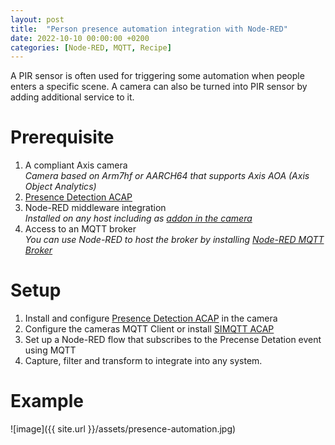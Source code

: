 ```yaml
---
layout: post
title:  "Person presence automation integration with Node-RED"
date: 2022-10-10 00:00:00 +0200
categories: [Node-RED, MQTT, Recipe]
---
```


A PIR sensor is often used for triggering some automation when people enters a specific scene.  A camera can also be turned into PIR sensor by adding additional service to it.

# Prerequisite
1. A compliant Axis camera  
_Camera based on Arm7hf or AARCH64 that supports Axis AOA (Axis Object Analytics)_
2. [Presence Detection ACAP](https://pandosme.github.io/acap/mqtt/component/2022/10/09/presence-detection.html)
3. Node-RED middleware integration  
_Installed on any host including as [addon in the camera](https://pandosme.github.io/acap/node-red/component/2020/01/01/nodered-acap.html)_
4. Access to an MQTT broker  
_You can use Node-RED to host the broker by installing [Node-RED MQTT Broker](https://flows.nodered.org/node/node-red-contrib-aedes)_

# Setup
1. Install and configure [Presence Detection ACAP](https://pandosme.github.io/acap/mqtt/component/2022/10/09/presence-detection.html) in the camera
2. Configure the cameras MQTT Client or install [SIMQTT ACAP](https://pandosme.github.io/acap/mqtt/component/2021/10/18/simqtt.html)
3. Set up a Node-RED flow that subscribes to the Precense Detation event using MQTT
4. Capture, filter and transform to integrate into any system.

# Example
![image]({{ site.url }}/assets/presence-automation.jpg)
